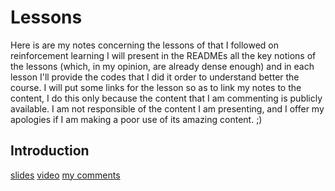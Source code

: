 # Lessons
Here is are my notes concerning the lessons of that I followed on reinforcement learning I will present in the READMEs all the key notions of the lessons (which, in my opinion, are already dense enough) and in each lesson I'll provide the codes that I did it order to understand better the course. I will put some links for the lesson so as to link my notes to the content, I do this only because the content that I am commenting is publicly available. I am not responsible of the content I am presenting, and I offer my apologies if I am making a poor use of its amazing content. ;)
## Introduction
[slides](http://www0.cs.ucl.ac.uk/staff/d.silver/web/Teaching_files/intro_RL.pdf)
[video](https://youtu.be/2pWv7GOvuf0)
[my comments]()
